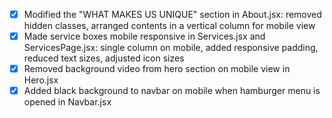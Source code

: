 - [x] Modified the "WHAT MAKES US UNIQUE" section in About.jsx: removed hidden classes, arranged contents in a vertical column for mobile view
- [x] Made service boxes mobile responsive in Services.jsx and ServicesPage.jsx: single column on mobile, added responsive padding, reduced text sizes, adjusted icon sizes
- [x] Removed background video from hero section on mobile view in Hero.jsx
- [x] Added black background to navbar on mobile when hamburger menu is opened in Navbar.jsx
